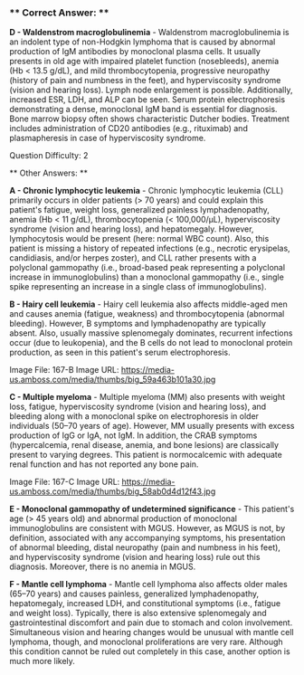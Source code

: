 ### ** Correct Answer: **

**D - Waldenstrom macroglobulinemia** - Waldenstrom macroglobulinemia is an indolent type of non-Hodgkin lymphoma that is caused by abnormal production of IgM antibodies by monoclonal plasma cells. It usually presents in old age with impaired platelet function (nosebleeds), anemia (Hb < 13.5 g/dL), and mild thrombocytopenia, progressive neuropathy (history of pain and numbness in the feet), and hyperviscosity syndrome (vision and hearing loss). Lymph node enlargement is possible. Additionally, increased ESR, LDH, and ALP can be seen. Serum protein electrophoresis demonstrating a dense, monoclonal IgM band is essential for diagnosis. Bone marrow biopsy often shows characteristic Dutcher bodies. Treatment includes administration of CD20 antibodies (e.g., rituximab) and plasmapheresis in case of hyperviscosity syndrome.

Question Difficulty: 2

** Other Answers: **

**A - Chronic lymphocytic leukemia** - Chronic lymphocytic leukemia (CLL) primarily occurs in older patients (> 70 years) and could explain this patient's fatigue, weight loss, generalized painless lymphadenopathy, anemia (Hb < 11 g/dL), thrombocytopenia (< 100,000/μL), hyperviscosity syndrome (vision and hearing loss), and hepatomegaly. However, lymphocytosis would be present (here: normal WBC count). Also, this patient is missing a history of repeated infections (e.g., necrotic erysipelas, candidiasis, and/or herpes zoster), and CLL rather presents with a polyclonal gammopathy (i.e., broad-based peak representing a polyclonal increase in immunoglobulins) than a monoclonal gammopathy (i.e., single spike representing an increase in a single class of immunoglobulins).

**B - Hairy cell leukemia** - Hairy cell leukemia also affects middle-aged men and causes anemia (fatigue, weakness) and thrombocytopenia (abnormal bleeding). However, B symptoms and lymphadenopathy are typically absent. Also, usually massive splenomegaly dominates, recurrent infections occur (due to leukopenia), and the B cells do not lead to monoclonal protein production, as seen in this patient's serum electrophoresis.

Image File: 167-B
Image URL: https://media-us.amboss.com/media/thumbs/big_59a463b101a30.jpg

**C - Multiple myeloma** - Multiple myeloma (MM) also presents with weight loss, fatigue, hyperviscosity syndrome (vision and hearing loss), and bleeding along with a monoclonal spike on electrophoresis in older individuals (50–70 years of age). However, MM usually presents with excess production of IgG or IgA, not IgM. In addition, the CRAB symptoms (hypercalcemia, renal disease, anemia, and bone lesions) are classically present to varying degrees. This patient is normocalcemic with adequate renal function and has not reported any bone pain.

Image File: 167-C
Image URL: https://media-us.amboss.com/media/thumbs/big_58ab0d4d12f43.jpg

**E - Monoclonal gammopathy of undetermined significance** - This patient's age (> 45 years old) and abnormal production of monoclonal immunoglobulins are consistent with MGUS. However, as MGUS is not, by definition, associated with any accompanying symptoms, his presentation of abnormal bleeding, distal neuropathy (pain and numbness in his feet), and hyperviscosity syndrome (vision and hearing loss) rule out this diagnosis. Moreover, there is no anemia in MGUS.

**F - Mantle cell lymphoma** - Mantle cell lymphoma also affects older males (65–70 years) and causes painless, generalized lymphadenopathy, hepatomegaly, increased LDH, and constitutional symptoms (i.e., fatigue and weight loss). Typically, there is also extensive splenomegaly and gastrointestinal discomfort and pain due to stomach and colon involvement. Simultaneous vision and hearing changes would be unusual with mantle cell lymphoma, though, and monoclonal proliferations are very rare. Although this condition cannot be ruled out completely in this case, another option is much more likely.

